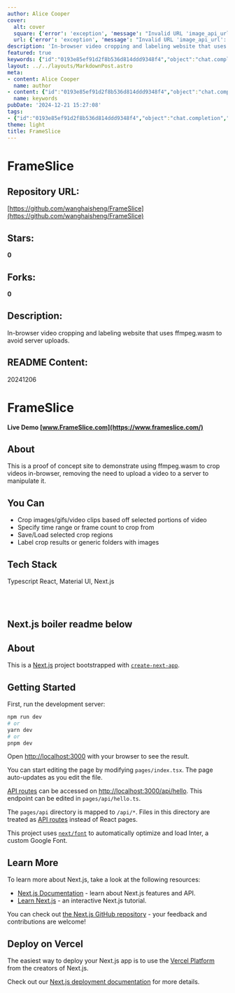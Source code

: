 ```yaml
---
author: Alice Cooper
cover:
  alt: cover
  square: {'error': 'exception', 'message': "Invalid URL 'image_api_url': No scheme supplied. Perhaps you meant https://image_api_url?"}
  url: {'error': 'exception', 'message': "Invalid URL 'image_api_url': No scheme supplied. Perhaps you meant https://image_api_url?"}
description: 'In-browser video cropping and labeling website that uses ffmpeg.wasm to avoid server uploads.'
featured: true
keywords: {"id":"0193e85ef91d2f8b536d814ddd9348f4","object":"chat.completion","created":1734770358,"model":"Qwen/Qwen2.5-7B-Instruct","choices":[{"index":0,"message":{"role":"assistant","content":"### Keywords\n- Video cropping\n- In-browser manipulation\n- ffmpeg.wasm\n- No server uploads\n- Web-based video editing\n- Image cropping\n- GIF cropping\n- Video clip selection\n- Time range specification\n- Frame count cropping\n- Region selection\n- Crop result labeling\n- Folder labeling\n- Typescript\n- React\n- Material UI\n- Next.js\n- Live demo\n- Web development\n- Proof of concept\n\n### Tags\n- #InBrowserEditing\n- #WebRTC\n- #WebAssembly\n- #ffmpeg\n- #NextJS\n- #TypescriptReact\n- #WebDevelopment\n- #VideoEditing\n- #OpenSource\n- #FrontEndDevelopment\n- #DemonstrationSite"},"finish_reason":"stop"}],"usage":{"prompt_tokens":637,"completion_tokens":153,"total_tokens":790},"system_fingerprint":""}
layout: ../../layouts/MarkdownPost.astro
meta:
- content: Alice Cooper
  name: author
- content: {"id":"0193e85ef91d2f8b536d814ddd9348f4","object":"chat.completion","created":1734770358,"model":"Qwen/Qwen2.5-7B-Instruct","choices":[{"index":0,"message":{"role":"assistant","content":"### Keywords\n- Video cropping\n- In-browser manipulation\n- ffmpeg.wasm\n- No server uploads\n- Web-based video editing\n- Image cropping\n- GIF cropping\n- Video clip selection\n- Time range specification\n- Frame count cropping\n- Region selection\n- Crop result labeling\n- Folder labeling\n- Typescript\n- React\n- Material UI\n- Next.js\n- Live demo\n- Web development\n- Proof of concept\n\n### Tags\n- #InBrowserEditing\n- #WebRTC\n- #WebAssembly\n- #ffmpeg\n- #NextJS\n- #TypescriptReact\n- #WebDevelopment\n- #VideoEditing\n- #OpenSource\n- #FrontEndDevelopment\n- #DemonstrationSite"},"finish_reason":"stop"}],"usage":{"prompt_tokens":637,"completion_tokens":153,"total_tokens":790},"system_fingerprint":""}
  name: keywords
pubDate: '2024-12-21 15:27:08'
tags:
- {"id":"0193e85ef91d2f8b536d814ddd9348f4","object":"chat.completion","created":1734770358,"model":"Qwen/Qwen2.5-7B-Instruct","choices":[{"index":0,"message":{"role":"assistant","content":"### Keywords\n- Video cropping\n- In-browser manipulation\n- ffmpeg.wasm\n- No server uploads\n- Web-based video editing\n- Image cropping\n- GIF cropping\n- Video clip selection\n- Time range specification\n- Frame count cropping\n- Region selection\n- Crop result labeling\n- Folder labeling\n- Typescript\n- React\n- Material UI\n- Next.js\n- Live demo\n- Web development\n- Proof of concept\n\n### Tags\n- #InBrowserEditing\n- #WebRTC\n- #WebAssembly\n- #ffmpeg\n- #NextJS\n- #TypescriptReact\n- #WebDevelopment\n- #VideoEditing\n- #OpenSource\n- #FrontEndDevelopment\n- #DemonstrationSite"},"finish_reason":"stop"}],"usage":{"prompt_tokens":637,"completion_tokens":153,"total_tokens":790},"system_fingerprint":""}
theme: light
title: FrameSlice
---
```


# FrameSlice

## Repository URL: 
[https://github.com/wanghaisheng/FrameSlice](https://github.com/wanghaisheng/FrameSlice)

## Stars: 
**0**

## Forks: 
**0**

## Description: 
In-browser video cropping and labeling website that uses ffmpeg.wasm to avoid server uploads.

## README Content: 
20241206

# FrameSlice

**Live Demo [www.FrameSlice.com](https://www.frameslice.com/)**

## About

This is a proof of concept site to demonstrate using ffmpeg.wasm to crop videos in-browser, removing the need to upload a video to a server to manipulate it.

## You Can

- Crop images/gifs/video clips based off selected portions of video
- Specify time range or frame count to crop from
- Save/Load selected crop regions
- Label crop results or generic folders with images

## Tech Stack

Typescript React, Material UI, Next.js

<br />
<br />

## Next.js boiler readme below

## About

This is a [Next.js](https://nextjs.org/) project bootstrapped with [`create-next-app`](https://github.com/vercel/next.js/tree/canary/packages/create-next-app).

## Getting Started

First, run the development server:

```bash
npm run dev
# or
yarn dev
# or
pnpm dev
```

Open [http://localhost:3000](http://localhost:3000) with your browser to see the result.

You can start editing the page by modifying `pages/index.tsx`. The page auto-updates as you edit the file.

[API routes](https://nextjs.org/docs/api-routes/introduction) can be accessed on [http://localhost:3000/api/hello](http://localhost:3000/api/hello). This endpoint can be edited in `pages/api/hello.ts`.

The `pages/api` directory is mapped to `/api/*`. Files in this directory are treated as [API routes](https://nextjs.org/docs/api-routes/introduction) instead of React pages.

This project uses [`next/font`](https://nextjs.org/docs/basic-features/font-optimization) to automatically optimize and load Inter, a custom Google Font.

## Learn More

To learn more about Next.js, take a look at the following resources:

- [Next.js Documentation](https://nextjs.org/docs) - learn about Next.js features and API.
- [Learn Next.js](https://nextjs.org/learn) - an interactive Next.js tutorial.

You can check out [the Next.js GitHub repository](https://github.com/vercel/next.js/) - your feedback and contributions are welcome!

## Deploy on Vercel

The easiest way to deploy your Next.js app is to use the [Vercel Platform](https://vercel.com/new?utm_medium=default-template&filter=next.js&utm_source=create-next-app&utm_campaign=create-next-app-readme) from the creators of Next.js.

Check out our [Next.js deployment documentation](https://nextjs.org/docs/deployment) for more details.

